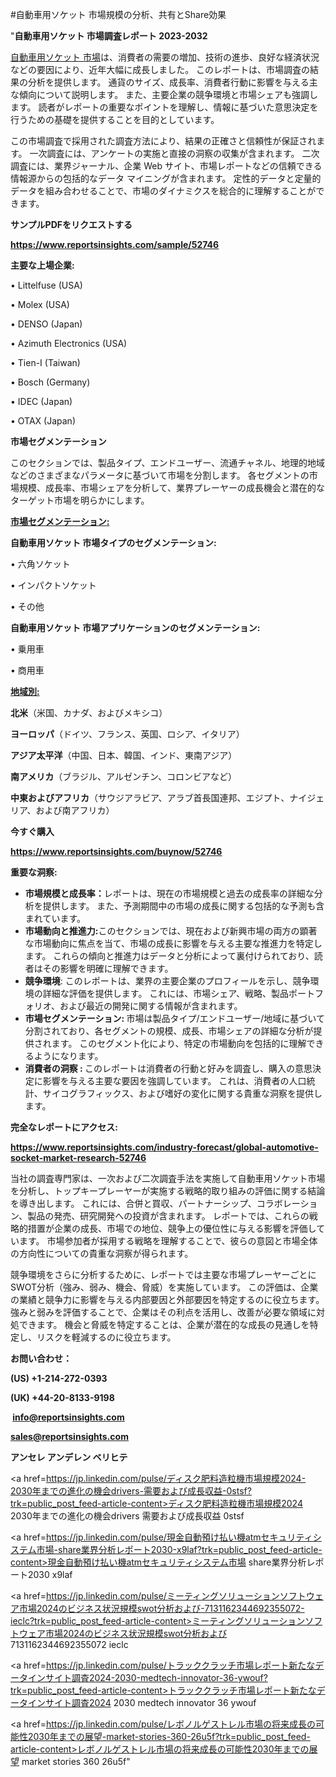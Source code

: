 #自動車用ソケット 市場規模の分析、共有とShare効果

"<strong>自動車用ソケット 市場調査レポート 2023-2032</strong>

<a href=https://www.reportsinsights.com/sample/52746>自動車用ソケット 市場</a>は、消費者の需要の増加、技術の進歩、良好な経済状況などの要因により、近年大幅に成長しました。 このレポートは、市場調査の結果の分析を提供します。 通貨のサイズ、成長率、消費者行動に影響を与える主な傾向について説明します。 また、主要企業の競争環境と市場シェアも強調します。 読者がレポートの重要なポイントを理解し、情報に基づいた意思決定を行うための基礎を提供することを目的としています。

この市場調査で採用された調査方法により、結果の正確さと信頼性が保証されます。 一次調査には、アンケートの実施と直接の洞察の収集が含まれます。 二次調査には、業界ジャーナル、企業 Web サイト、市場レポートなどの信頼できる情報源からの包括的なデータ マイニングが含まれます。 定性的データと定量的データを組み合わせることで、市場のダイナミクスを総合的に理解することができます。

<strong><b>サンプルPDFをリクエストする</b></strong>

<a href=https://www.reportsinsights.com/sample/52746><strong><u>https://www.reportsinsights.com/sample/52746</u></strong></a>

<strong>主要な上場企業:</strong>

• Littelfuse (USA)

• Molex (USA)

• DENSO (Japan)

• Azimuth Electronics (USA)

• Tien-I (Taiwan)

• Bosch (Germany)

• IDEC (Japan)

• OTAX (Japan)

<strong>市場セグメンテーション</strong>

このセクションでは、製品タイプ、エンドユーザー、流通チャネル、地理的地域などのさまざまなパラメータに基づいて市場を分割します。 各セグメントの市場規模、成長率、市場シェアを分析して、業界プレーヤーの成長機会と潜在的なターゲット市場を明らかにします。

<strong><u>市場セグメンテーション</u></strong><strong><u>:</u></strong>

<strong>自動車用ソケット 市場タイプのセグメンテーション:</strong>

• 六角ソケット

• インパクトソケット

• その他

<strong>自動車用ソケット 市場アプリケーションのセグメンテーション:</strong>

• 乗用車

• 商用車

<strong><u>地域別</u></strong><strong><u>:</u></strong>

<strong>北米</strong>（米国、カナダ、およびメキシコ）

<strong>ヨーロッパ</strong>（ドイツ、フランス、英国、ロシア、イタリア）

<strong>アジア太平洋</strong>（中国、日本、韓国、インド、東南アジア）

<strong>南アメリカ</strong>（ブラジル、アルゼンチン、コロンビアなど）

<strong>中東およびアフリカ</strong>（サウジアラビア、アラブ首長国連邦、エジプト、ナイジェリア、および南アフリカ）

<strong>今すぐ購入</strong>

<a href=https://www.reportsinsights.com/buynow/52746><strong><u>https://www.reportsinsights.com/buynow/52746</u></strong></a>

<strong>重要な洞察:</strong>
<ul>
  <li><strong>市場規模と成長率：</strong>レポートは、現在の市場規模と過去の成長率の詳細な分析を提供します。 また、予測期間中の市場の成長に関する包括的な予測も含まれています。</li>
  <li><strong>市場動向と推進力:</strong>このセクションでは、現在および新興市場の両方の顕著な市場動向に焦点を当て、市場の成長に影響を与える主要な推進力を特定します。 これらの傾向と推進力はデータと分析によって裏付けられており、読者はその影響を明確に理解できます。</li>
  <li><strong>競争環境</strong>: このレポートは、業界の主要企業のプロフィールを示し、競争環境の詳細な評価を提供します。 これには、市場シェア、戦略、製品ポートフォリオ、および最近の開発に関する情報が含まれます。</li>
  <li><strong>市場セグメンテーション: </strong>市場は製品タイプ/エンドユーザー/地域に基づいて分割されており、各セグメントの規模、成長、市場シェアの詳細な分析が提供されます。 このセグメント化により、特定の市場動向を包括的に理解できるようになります。</li>
  <li><strong>消費者の洞察 : </strong>このレポートは消費者の行動と好みを調査し、購入の意思決定に影響を与える主要な要因を強調しています。 これは、消費者の人口統計、サイコグラフィックス、および嗜好の変化に関する貴重な洞察を提供します。</li>
</ul>
<strong>完全なレポートにアクセス:</strong>

<a href=https://www.reportsinsights.com/industry-forecast/global-automotive-socket-market-research-52746><strong><u><b>https://www.reportsinsights.com/industry-forecast/global-automotive-socket-market-research-52746</b></u></strong></a>

当社の調査専門家は、一次および二次調査手法を実施して自動車用ソケット市場を分析し、トップキープレーヤーが実施する戦略的取り組みの評価に関する結論を導き出します。 これには、合併と買収、パートナーシップ、コラボレーション、製品の発売、研究開発への投資が含まれます。 レポートでは、これらの戦略的措置が企業の成長、市場での地位、競争上の優位性に与える影響を評価しています。 市場参加者が採用する戦略を理解することで、彼らの意図と市場全体の方向性についての貴重な洞察が得られます。

競争環境をさらに分析するために、レポートでは主要な市場プレーヤーごとにSWOT分析（強み、弱み、機会、脅威）を実施しています。 この評価は、企業の業績と競争力に影響を与える内部要因と外部要因を特定するのに役立ちます。 強みと弱みを評価することで、企業はその利点を活用し、改善が必要な領域に対処できます。 機会と脅威を特定することは、企業が潜在的な成長の見通しを特定し、リスクを軽減するのに役立ちます。

<strong>お問い合わせ：</strong>

<strong>(US) +1-214-272-0393</strong>

<strong>(UK) +44-20-8133-9198</strong>

<strong> </strong><a href=info@reportsinsights.com><strong><u>info@reportsinsights.com</u></strong></a>

<a href=sales@reportsinsights.com><strong><u>sales@reportsinsights.com</u></strong></a>

<strong>アンセレ アンデレン ベリヒテ</strong>

<a href=https://jp.linkedin.com/pulse/ディスク肥料造粒機市場規模2024-2030年までの進化の機会drivers-需要および成長収益-0stsf?trk=public_post_feed-article-content>ディスク肥料造粒機市場規模2024 2030年までの進化の機会drivers 需要および成長収益 0stsf</a>

<a href=https://jp.linkedin.com/pulse/現金自動預け払い機atmセキュリティシステム市場-share業界分析レポート2030-x9laf?trk=public_post_feed-article-content>現金自動預け払い機atmセキュリティシステム市場 share業界分析レポート2030 x9laf</a>

<a href=https://jp.linkedin.com/pulse/ミーティングソリューションソフトウェア市場2024のビジネス状況規模swot分析および-7131162344692355072-ieclc?trk=public_post_feed-article-content>ミーティングソリューションソフトウェア市場2024のビジネス状況規模swot分析および 7131162344692355072 ieclc</a>

<a href=https://jp.linkedin.com/pulse/トラッククラッチ市場レポート新たなデータインサイト調査2024-2030-medtech-innovator-36-ywouf?trk=public_post_feed-article-content>トラッククラッチ市場レポート新たなデータインサイト調査2024 2030 medtech innovator 36 ywouf</a>

<a href=https://jp.linkedin.com/pulse/レボノルゲストレル市場の将来成長の可能性2030年までの展望-market-stories-360-26u5f?trk=public_post_feed-article-content>レボノルゲストレル市場の将来成長の可能性2030年までの展望 market stories 360 26u5f</a>"
